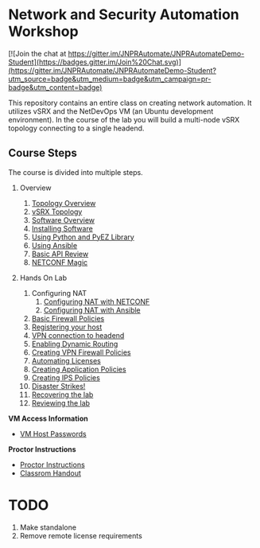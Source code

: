 Network and Security Automation Workshop
========================================

[![Join the chat at https://gitter.im/JNPRAutomate/JNPRAutomateDemo-Student](https://badges.gitter.im/Join%20Chat.svg)](https://gitter.im/JNPRAutomate/JNPRAutomateDemo-Student?utm_source=badge&utm_medium=badge&utm_campaign=pr-badge&utm_content=badge)

This repository contains an entire class on creating network automation. It utilizes vSRX and the NetDevOps VM (an Ubuntu development environment). In the course of the lab you will build a multi-node vSRX topology connecting to a single headend.

Course Steps
------------

The course is divided into multiple steps.

1.	Overview

	1.	[Topology Overview](https://github.com/JNPRAutomate/JNPRAutomateDemo-Student/blob/master/docs/topologyoverview.md)
	2.	[vSRX Topology](https://github.com/JNPRAutomate/JNPRAutomateDemo-Student/blob/master/docs/vsrxconfiguration.md)
	3.	[Software Overview](https://github.com/JNPRAutomate/JNPRAutomateDemo-Student/blob/master/docs/softwareoverview.md)
	4.	[Installing Software](https://github.com/JNPRAutomate/JNPRAutomateDemo-Student/blob/master/docs/installingsoftware.md)
	5.	[Using Python and PyEZ Library](https://github.com/JNPRAutomate/JNPRAutomateDemo-Student/blob/master/docs/usingpyezlibrary.md)
	6.	[Using Ansible](https://github.com/JNPRAutomate/JNPRAutomateDemo-Student/blob/master/docs/usingansible.md)
	7.	[Basic API Review](https://github.com/JNPRAutomate/JNPRAutomateDemo-Student/blob/master/docs/basicapireview.md)
	8.	[NETCONF Magic](https://github.com/JNPRAutomate/JNPRAutomateDemo-Student/blob/master/docs/netconfmagic.md)

2.	Hands On Lab

	1.	Configuring NAT
		1.	[Configuring NAT with NETCONF](https://github.com/JNPRAutomate/JNPRAutomateDemo-Student/blob/master/docs/configuringnat.md)
		2.	[Configuring NAT with Ansible](https://github.com/JNPRAutomate/JNPRAutomateDemo-Student/blob/master/docs/configuringnatwansible.md)
	2.	[Basic Firewall Policies](https://github.com/JNPRAutomate/JNPRAutomateDemo-Student/blob/master/docs/basicfwpolicies.md)
	3.	[Registering your host](https://github.com/JNPRAutomate/JNPRAutomateDemo-Student/blob/master/docs/registeringyourhost.md)
	4.	[VPN connection to headend](https://github.com/JNPRAutomate/JNPRAutomateDemo-Student/blob/master/docs/vpnconnectiontoheadend.md)
	5.	[Enabling Dynamic Routing](https://github.com/JNPRAutomate/JNPRAutomateDemo-Student/blob/master/docs/enablingdynamicrouting.md)
	6.	[Creating VPN Firewall Policies](https://github.com/JNPRAutomate/JNPRAutomateDemo-Student/blob/master/docs/creatingfwpolicies.md)
	7.	[Automating Licenses](https://github.com/JNPRAutomate/JNPRAutomateDemo-Student/blob/master/docs/automatinglicense.md)
	8.	[Creating Application Policies](https://github.com/JNPRAutomate/JNPRAutomateDemo-Student/blob/master/docs/creatingapppolicies.md)
	9.	[Creating IPS Policies](https://github.com/JNPRAutomate/JNPRAutomateDemo-Student/blob/master/docs/creatingipspolicies.md)
	10.	[Disaster Strikes!](https://github.com/JNPRAutomate/JNPRAutomateDemo-Student/blob/master/docs/disasterstrikes.md)
	11.	[Recovering the lab](https://github.com/JNPRAutomate/JNPRAutomateDemo-Student/blob/master/docs/recoveringthelab.md)
	12.	[Reviewing the lab](https://github.com/JNPRAutomate/JNPRAutomateDemo-Student/blob/master/docs/reviewingthelab.md)

**VM Access Information**

-	[VM Host Passwords](https://github.com/JNPRAutomate/JNPRAutomateDemo-Student/blob/master/docs/vmpasswords.md)

**Proctor Instructions**

-	[Proctor Instructions](https://github.com/JNPRAutomate/JNPRAutomateDemo-Student/blob/master/docs/proctorconfiguration.md)
- [Classrom Handout](https://github.com/JNPRAutomate/JNPRAutomateDemo-Student/tree/master/handouts)


TODO
====

1.	Make standalone
2.	Remove remote license requirements
